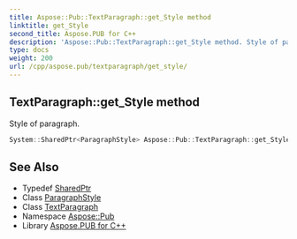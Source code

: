 ```yaml
---
title: Aspose::Pub::TextParagraph::get_Style method
linktitle: get_Style
second_title: Aspose.PUB for C++
description: 'Aspose::Pub::TextParagraph::get_Style method. Style of paragraph in C++.'
type: docs
weight: 200
url: /cpp/aspose.pub/textparagraph/get_style/
---
```

## TextParagraph::get_Style method


Style of paragraph.

```cpp
System::SharedPtr<ParagraphStyle> Aspose::Pub::TextParagraph::get_Style() const
```

## See Also

* Typedef [SharedPtr](../../../system/sharedptr/)
* Class [ParagraphStyle](../../paragraphstyle/)
* Class [TextParagraph](../)
* Namespace [Aspose::Pub](../../)
* Library [Aspose.PUB for C++](../../../)
